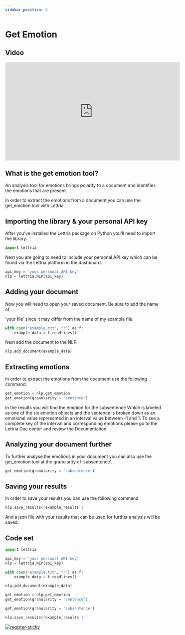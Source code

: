 ```yaml
---
sidebar_position: 6
---
```


# Get Emotion

## Video

<iframe width="560" height="315" src="https://www.youtube.com/embed/8eIYDEbNBNc" title="YouTube video player" frameborder="0" allow="accelerometer; autoplay; clipboard-write; encrypted-media; gyroscope; picture-in-picture" allowfullscreen></iframe>

## What is the get emotion tool?

An analysis tool for emotions brings polarity to a document and identifies the emotions that are present.

In order to extract the emotions from a document you can use the get_emotion tool with Lettria.

## Importing the library & your personal API key

After you've installed the Lettria package on Python you'll need to import the library.

```python
import lettria
```

Next you are going to need to include your personal API key which can be found via the Lettria platform in the dashboard.

```python
api_key = 'your personal API key'
nlp = lettria.NLP(api_key)
```

## Adding your document

Now you will need to open your saved document. Be sure to add the name of

‘your file’ since it may differ from the name of my example file.

```python
with open("example.txt", "r") as f:
	example_data = f.readlines()
```

Next add the document to the NLP.

```python
nlp.add_document(example_data)
```

## Extracting emotions

In order to extract the emotions from the document use the following command:

```python
get_emotion = nlp.get_emotion
get_emotion(granularity = 'sentence')
```

In the results you will find the emotion for the subsentence Which is labeled as one of the six emotion objects and the sentence is broken down as an emotional value represented in an interval value between -1 and 1. To see a complete key of the interval and corresponding emotions please go to the Lettria Doc center and review the Documentation.

## Analyzing your document further

To further analyse the emotions in your document you can also use the get_emotion tool at the granularity of ‘subsentence’.

```python
get_emotion(granularity = 'subsentence')
```

## Saving your results

In order to save your results you can use the following command.

```python
nlp.save_results(‘example_results')
```

And a json file with your results that can be used for further analysis will be saved.

## Code set

```python
import lettria

api_key = 'your personal API key'
nlp = lettria.NLP(api_key)

with open("example.txt", "r") as f:
	example_data = f.readlines()

nlp.add_document(example_data)

get_emotion = nlp.get_emotion
get_emotion(granularity = 'sentence')

get_emotion(granularity = 'subsentence')

nlp.save_results(‘example_results')
```
[![register-sticky](/img/register-sticky.png)](https://app.lettria.com/signup)